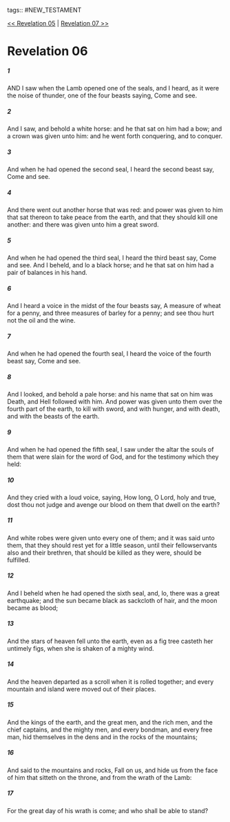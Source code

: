 tags:: #NEW_TESTAMENT

[<< Revelation 05](NEW_TESTAMENT/27_Revelation/Revelation_05.md) | [Revelation 07 >>](NEW_TESTAMENT/27_Revelation/Revelation_07.md)

# Revelation 06

##### 1

AND I saw when the Lamb opened one of the seals, and I heard, as it were the noise of thunder, one of the four beasts saying, Come and see.

##### 2

And I saw, and behold a white horse: and he that sat on him had a bow; and a crown was given unto him: and he went forth conquering, and to conquer.

##### 3

And when he had opened the second seal, I heard the second beast say, Come and see.

##### 4

And there went out another horse that was red: and power was given to him that sat thereon to take peace from the earth, and that they should kill one another: and there was given unto him a great sword.

##### 5

And when he had opened the third seal, I heard the third beast say, Come and see. And I beheld, and lo a black horse; and he that sat on him had a pair of balances in his hand.

##### 6

And I heard a voice in the midst of the four beasts say, A measure of wheat for a penny, and three measures of barley for a penny; and see thou hurt not the oil and the wine.

##### 7

And when he had opened the fourth seal, I heard the voice of the fourth beast say, Come and see.

##### 8

And I looked, and behold a pale horse: and his name that sat on him was Death, and Hell followed with him. And power was given unto them over the fourth part of the earth, to kill with sword, and with hunger, and with death, and with the beasts of the earth.

##### 9

And when he had opened the fifth seal, I saw under the altar the souls of them that were slain for the word of God, and for the testimony which they held:

##### 10

And they cried with a loud voice, saying, How long, O Lord, holy and true, dost thou not judge and avenge our blood on them that dwell on the earth?

##### 11

And white robes were given unto every one of them; and it was said unto them, that they should rest yet for a little season, until their fellowservants also and their brethren, that should be killed as they were, should be fulfilled.

##### 12

And I beheld when he had opened the sixth seal, and, lo, there was a great earthquake; and the sun became black as sackcloth of hair, and the moon became as blood;

##### 13

And the stars of heaven fell unto the earth, even as a fig tree casteth her untimely figs, when she is shaken of a mighty wind.

##### 14

And the heaven departed as a scroll when it is rolled together; and every mountain and island were moved out of their places.

##### 15

And the kings of the earth, and the great men, and the rich men, and the chief captains, and the mighty men, and every bondman, and every free man, hid themselves in the dens and in the rocks of the mountains;

##### 16

And said to the mountains and rocks, Fall on us, and hide us from the face of him that sitteth on the throne, and from the wrath of the Lamb:

##### 17

For the great day of his wrath is come; and who shall be able to stand?
